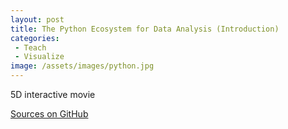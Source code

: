 ```yaml
---
layout: post
title: The Python Ecosystem for Data Analysis (Introduction)
categories:
 - Teach
 - Visualize
image: /assets/images/python.jpg
---
```


5D interactive movie

[Sources on GitHub](https://github.com/ze0n/publications/tree/master/Courses/Scientific%20Visualization%20(%20ITMO%20University%2C%20in%20russian%20))